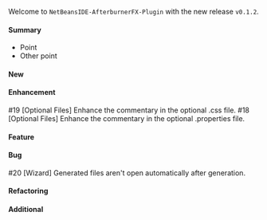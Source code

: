 Welcome to `NetBeansIDE-AfterburnerFX-Plugin` with the new release `v0.1.2`.



#### Summary
* Point
* Other point



#### New



#### Enhancement
#19 [Optional Files] Enhance the commentary in the optional .css file.
#18 [Optional Files] Enhance the commentary in the optional .properties file.



#### Feature



#### Bug
#20 [Wizard] Generated files aren't open automatically after generation.



#### Refactoring



#### Additional



[//]: # (Issues which will be integrated in this release)
